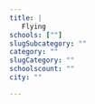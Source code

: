 ```yaml
---
title: |
   Flying
schools: [""]
slugSubcategory: ""
category: ""
slugCategory: ""
schoolscount: ""
city: ""

---
```



